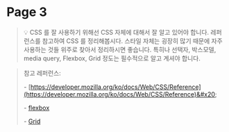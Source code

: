 # Page 3





> 💡 CSS 를 잘 사용하기 위해선 CSS 자체에 대해서 잘 알고 있어야 합니다. 레퍼런스를 참고하여 CSS 를 정리해봅시다. 스타일 자체는 굉장히 많기 때문에 자주 사용하는 것들 위주로 찾아서 정리하시면 좋습니다. 특히나 선택자, 박스모델, media query, Flexbox, Grid 정도는 필수적으로 알고 계셔야 합니다.&#x20;

> 참고 레퍼런스:&#x20;
>
> \- [https://developer.mozilla.org/ko/docs/Web/CSS/Reference](https://developer.mozilla.org/ko/docs/Web/CSS/Reference)&#x20;
>
> \- [flexbox](https://css-tricks.com/snippets/css/a-guide-to-flexbox/)&#x20;
>
> \- [Grid](https://css-tricks.com/snippets/css/complete-guide-grid/)

